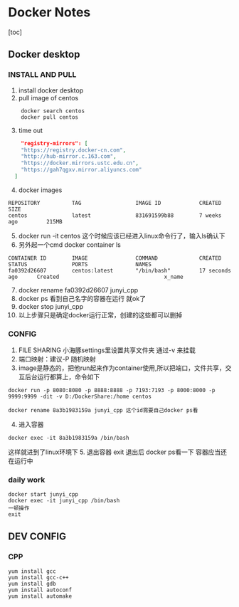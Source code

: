 # Docker Notes

[toc]

## Docker desktop
### INSTALL AND PULL
1. install docker desktop
2. pull image of centos
```shell
    docker search centos
    docker pull centos
```
3. time out
```json
    "registry-mirrors": [
    "https://registry.docker-cn.com",
    "http://hub-mirror.c.163.com",
    "https://docker.mirrors.ustc.edu.cn",
    "https://gah7qgxv.mirror.aliyuncs.com"
  ]
```
4. docker images
```
REPOSITORY          TAG                 IMAGE ID            CREATED             SIZE
centos              latest              831691599b88        7 weeks ago         215MB
```
5. docker run -it centos 这个时候应该已经进入linux命令行了，输入ls确认下
6. 另外起一个cmd docker container ls
```
CONTAINER ID        IMAGE               COMMAND             CREATED             STATUS              PORTS               NAMES
fa0392d26607        centos:latest       "/bin/bash"         17 seconds ago      Created                                 x_name
```
7. docker rename fa0392d26607 junyi_cpp
8. docker ps 看到自己名字的容器在运行 就ok了
9. docker stop junyi_cpp
10. 以上步骤只是确定docker运行正常，创建的这些都可以删掉
### CONFIG
1. FILE SHARING
小海豚settings里设置共享文件夹 通过-v 来挂载
2. 端口映射：建议-P 随机映射
3. image是静态的，把他run起来作为container使用,所以把端口，文件共享，交互后台运行都算上，命令如下
```shell
docker run -p 8080:8080 -p 8888:8888 -p 7193:7193 -p 8000:8000 -p 9999:9999 -dit -v D:/DockerShare:/home centos

docker rename 8a3b1983159a junyi_cpp 这个id需要自己docker ps看
```
4. 进入容器
```shell
docker exec -it 8a3b1983159a /bin/bash
```
这样就进到了linux环境下
5. 退出容器 exit 退出后 docker ps看一下 容器应当还在运行中
### daily work
```shell
docker start junyi_cpp
docker exec -it junyi_cpp /bin/bash
一顿操作
exit
```
## DEV CONFIG
### CPP
```shell
yum install gcc
yum install gcc-c++
yum install gdb
yum install autoconf
yum install automake
```
### 
